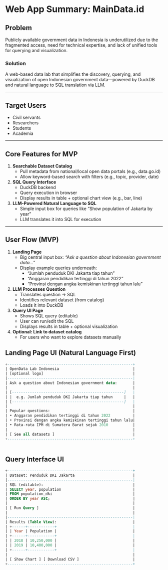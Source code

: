 # Web App Summary: MainData.id

## **Problem**

Publicly available government data in Indonesia is underutilized due to the fragmented access, need for technical expertise, and lack of unified tools for querying and visualization.

### **Solution**

A web-based data lab that simplifies the discovery, querying, and visualization of open Indonesian government data—powered by DuckDB and natural language to SQL translation via LLM.

---

## **Target Users**

- Civil servants
- Researchers
- Students
- Academia

---

## **Core Features for MVP**

1. **Searchable Dataset Catalog**
    - Pull metadata from national/local open data portals (e.g., data.go.id)
    - Allow keyword-based search with filters (e.g., topic, provider, date)
2. **SQL Query Interface**
    - DuckDB backend
    - Query execution in browser
    - Display results in table + optional chart view (e.g., bar, line)
3. **LLM-Powered Natural Language to SQL**
    - Simple input box for queries like “Show population of Jakarta by year”
    - LLM translates it into SQL for execution

---

## **User Flow (MVP)**

1. **Landing Page**
    - Big central input box: *“Ask a question about Indonesian government data…”*
    - Display example queries underneath:
        - “Jumlah penduduk DKI Jakarta tiap tahun”
        - “Anggaran pendidikan tertinggi di tahun 2022”
        - “Provinsi dengan angka kemiskinan tertinggi tahun lalu”
2. **LLM Processes Question**
    - Translates question → SQL
    - Identifies relevant dataset (from catalog)
    - Loads it into DuckDB
3. **Query UI Page**
    - Shows SQL query (editable)
    - User can run/edit the SQL
    - Displays results in table + optional visualization
4. **Optional: Link to dataset catalog**
    - For users who want to explore datasets manually

## **Landing Page UI (Natural Language First)**

```sql
+--------------------------------------------------------+
| OpenData Lab Indonesia                                 |
| [optional logo]                                        |
|--------------------------------------------------------|
| Ask a question about Indonesian government data:       |
|                                                        |
| [--------------------------------------------------]   |
| |  e.g. Jumlah penduduk DKI Jakarta tiap tahun     |   |
| [--------------------------------------------------]   |
|                                                        |
| Popular questions:                                     |
| • Anggaran pendidikan tertinggi di tahun 2022          |
| • Provinsi dengan angka kemiskinan tertinggi tahun lalu|
| • Rata-rata IPM di Sumatera Barat sejak 2010           |
|                                                        |
| [ See all datasets ]                                   |
+--------------------------------------------------------+
 
```

## Query Interface UI

```sql
+--------------------------------------------------------+
| Dataset: Penduduk DKI Jakarta                          |
|--------------------------------------------------------|
| SQL (editable):                                        |
| SELECT year, population                                |
| FROM population_dki                                    |
| ORDER BY year ASC;                                     |
|                                                        |
| [ Run Query ]                                          |
|                                                        |
|--------------------------------------------------------|
| Results (Table View):                                  |
| +------+------------+                                  |
| | Year | Population |                                  |
| +------+------------+                                  |
| | 2018 | 10,250,000 |                                  |
| | 2019 | 10,400,000 |                                  |
| +------+------------+                                  |
|                                                        |
| [ Show Chart ] [ Download CSV ]                        |
+--------------------------------------------------------+

```

